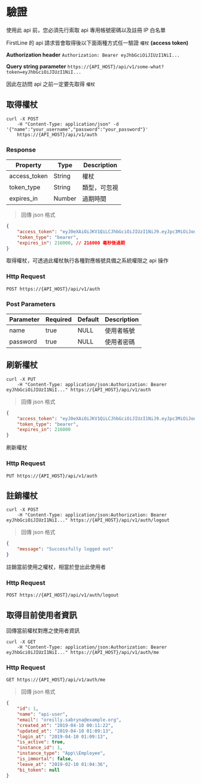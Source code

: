 # 驗證

<aside class="notice">使用此 api 前，您必須先行索取 api 專用帳號密碼以及註冊 IP 白名單</aside>

FirstLine 的 api 請求皆會取得後以下面兩種方式任一驗證 `權杖` **(access token)**

**Authorization header**
`Authorization: Bearer eyJhbGciOiJIUzI1NiI...`

**Query string parameter**
`https://{API_HOST}/api/v1/some-what?token=eyJhbGciOiJIUzI1NiI...`

因此在訪問 api 之前一定要先取得 `權杖`

## 取得權杖

```shell
curl -X POST
    -H "Content-Type: application/json" -d '{"name":"your_username","password":"your_password"}'
    https://{API_HOST}/api/v1/auth
```

### Response

Property | Type | Description
-------- | ---- | -----------
access_token | String | 權杖
token_type | String | 類型，可忽視
expires_in | Number | 過期時間

> 回傳 json 格式

```json
{
    "access_token": "eyJ0eXAiOiJKV1QiLCJhbGciOiJIUzI1NiJ9.eyJpc3MiOiJodHRwOi8vYnNvLmxvY2FsaG9zdDo4MDAwL2FwaS92MS9hdXRoIiwiaWF0IjoxNTU0ODMxOTkyLCJleHAiOjE1NTUwNDc5OTIsIm5iZiI6MTU1NDgzMTk5MiwianRpIjoiTmlPOWhHanpDSng5SEpBSyIsInN1YiI6MSwicHJ2IjoiODdlMGFmMWVmOWZkMTU4MTJmZGVjOTcxNTNhMTRlMGIwNDc1NDZhYSIsImVtYWlsIjoib3JlaWxseS5zYWJyeW5hQGV4YW1wbGUub3JnIn0.3a88Iik_FIV9mUioDFVlm9n6U40HrlcEGNwawp8xWgc",
    "token_type": "bearer",
    "expires_in": 216000, // 216000 毫秒後過期
}
```

取得權杖，可透過此權杖執行各種對應帳號具備之系統權限之 api 操作

### Http Request
`POST https://{API_HOST}/api/v1/auth`

### Post Parameters

Parameter | Required | Default | Description
--------- | -------- | ------- | -----------
name | true | NULL | 使用者帳號
password | true | NULL | 使用者密碼

## 刷新權杖

```shell
curl -X PUT
    -H "Content-Type: application/json:Authorization: Bearer eyJhbGciOiJIUzI1NiI..." https://{API_HOST}/api/v1/auth
```

> 回傳 json 格式

```json
{
    "access_token": "eyJ0eXAiOiJKV1QiLCJhbGciOiJIUzI1NiJ9.eyJpc3MiOiJodHRwOi8vYnNvLmxvY2FsaG9zdDo4MDAwL2FwaS92MS9hdXRoIiwiaWF0IjoxNTU0ODMxOTkyLCJleHAiOjE1NTUwNDgwNzksIm5iZiI6MTU1NDgzMjA3OSwianRpIjoiNzV2elE2cFVid2haTGU4UyIsInN1YiI6MSwicHJ2IjoiODdlMGFmMWVmOWZkMTU4MTJmZGVjOTcxNTNhMTRlMGIwNDc1NDZhYSIsImVtYWlsIjoib3JlaWxseS5zYWJyeW5hQGV4YW1wbGUub3JnIn0.-sQWox84CRUEtgTxKguPzDXe8kcZW4nArRDiveeiNt8",
    "token_type": "bearer",
    "expires_in": 216000
}
```

刷新權杖

### Http Request
`PUT https://{API_HOST}/api/v1/auth`

## 註銷權杖

```shell
curl -X POST
    -H "Content-Type: application/json:Authorization: Bearer eyJhbGciOiJIUzI1NiI..." https://{API_HOST}/api/v1/auth/logout
```

> 回傳 json 格式

```json
{
    "message": "Successfully logged out"
}
```

註銷當前使用之權杖，相當於登出此使用者

### Http Request
`POST https://{API_HOST}/api/v1/auth/logout`


## 取得目前使用者資訊

回傳當前權杖對應之使用者資訊

```shell
curl -X GET
    -H "Content-Type: application/json:Authorization: Bearer eyJhbGciOiJIUzI1NiI..." https://{API_HOST}/api/v1/auth/me
```

### Http Request
`GET https://{API_HOST}/api/v1/auth/me`

> 回傳 json 格式

```json
{
    "id": 1,
    "name": "api-user",
    "email": "oreilly.sabryna@example.org",
    "created_at": "2019-04-10 00:11:22",
    "updated_at": "2019-04-10 01:09:13",
    "login_at": "2019-04-10 01:09:13",
    "is_active": true,
    "instance_id": 1,
    "instance_type": "App\\Employee",
    "is_immortal": false,
    "leave_at": "2019-02-10 01:04:36",
    "bi_token": null
}
```